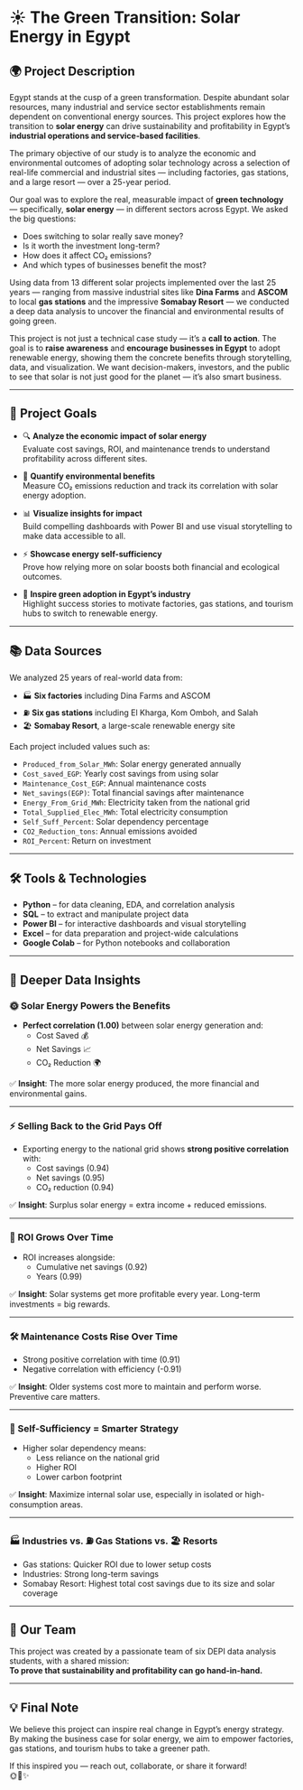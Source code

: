 # ☀️ The Green Transition: Solar Energy in Egypt

## 🌍 Project Description

Egypt stands at the cusp of a green transformation. Despite abundant solar resources, many industrial and service sector establishments remain dependent on conventional energy sources. This project explores how the transition to **solar energy** can drive sustainability and profitability in Egypt’s **industrial operations and service-based facilities**.

The primary objective of our study is to analyze the economic and environmental outcomes of adopting solar technology across a selection of real-life commercial and industrial sites — including factories, gas stations, and a large resort — over a 25-year period.


Our goal was to explore the real, measurable impact of **green technology** — specifically, **solar energy** — in different sectors across Egypt. We asked the big questions:  
- Does switching to solar really save money?  
- Is it worth the investment long-term?  
- How does it affect CO₂ emissions?  
- And which types of businesses benefit the most?

Using data from 13 different solar projects implemented over the last 25 years — ranging from massive industrial sites like **Dina Farms** and **ASCOM** to local **gas stations** and the impressive **Somabay Resort** — we conducted a deep data analysis to uncover the financial and environmental results of going green.

This project is not just a technical case study — it’s a **call to action**. The goal is to **raise awareness** and **encourage businesses in Egypt** to adopt renewable energy, showing them the concrete benefits through storytelling, data, and visualization. We want decision-makers, investors, and the public to see that solar is not just good for the planet — it’s also smart business.

---

## 🎯 Project Goals

- 🔍 **Analyze the economic impact of solar energy**  
  Evaluate cost savings, ROI, and maintenance trends to understand profitability across different sites.

- 🌱 **Quantify environmental benefits**  
  Measure CO₂ emissions reduction and track its correlation with solar energy adoption.

- 📊 **Visualize insights for impact**  
  Build compelling dashboards with Power BI and use visual storytelling to make data accessible to all.

- ⚡ **Showcase energy self-sufficiency**  
  Prove how relying more on solar boosts both financial and ecological outcomes.

- 📣 **Inspire green adoption in Egypt’s industry**  
  Highlight success stories to motivate factories, gas stations, and tourism hubs to switch to renewable energy.

---

## 📚 Data Sources

We analyzed 25 years of real-world data from:
- 🏭 **Six factories** including Dina Farms and ASCOM  
- ⛽ **Six gas stations** including El Kharga, Kom Omboh, and Salah  
- 🏖️ **Somabay Resort**, a large-scale renewable energy site

Each project included values such as:
- `Produced_from_Solar_MWh`: Solar energy generated annually
- `Cost_saved_EGP`: Yearly cost savings from using solar
- `Maintenance_Cost_EGP`: Annual maintenance costs
- `Net_savings(EGP)`: Total financial savings after maintenance
- `Energy_From_Grid_MWh`: Electricity taken from the national grid
- `Total_Supplied_Elec_MWh`: Total electricity consumption
- `Self_Suff_Percent`: Solar dependency percentage
- `CO2_Reduction_tons`: Annual emissions avoided
- `ROI_Percent`: Return on investment

---

## 🛠️ Tools & Technologies

- **Python** – for data cleaning, EDA, and correlation analysis  
- **SQL** – to extract and manipulate project data  
- **Power BI** – for interactive dashboards and visual storytelling  
- **Excel** – for data preparation and project-wide calculations  
- **Google Colab** – for Python notebooks and collaboration

---

## 🔎 Deeper Data Insights

### 🌞 Solar Energy Powers the Benefits
- **Perfect correlation (1.00)** between solar energy generation and:
  - Cost Saved 💰
  - Net Savings 📈
  - CO₂ Reduction 🌍
  
✅ **Insight**: The more solar energy produced, the more financial and environmental gains.

---

### ⚡ Selling Back to the Grid Pays Off
- Exporting energy to the national grid shows **strong positive correlation** with:
  - Cost savings (0.94)
  - Net savings (0.95)
  - CO₂ reduction (0.94)
  
✅ **Insight**: Surplus solar energy = extra income + reduced emissions.

---

### 💸 ROI Grows Over Time
- ROI increases alongside:
  - Cumulative net savings (0.92)
  - Years (0.99)
  
✅ **Insight**: Solar systems get more profitable every year. Long-term investments = big rewards.

---

### 🛠️ Maintenance Costs Rise Over Time
- Strong positive correlation with time (0.91)
- Negative correlation with efficiency (-0.91)

✅ **Insight**: Older systems cost more to maintain and perform worse. Preventive care matters.

---

### 🔋 Self-Sufficiency = Smarter Strategy
- Higher solar dependency means:
  - Less reliance on the national grid
  - Higher ROI
  - Lower carbon footprint

✅ **Insight**: Maximize internal solar use, especially in isolated or high-consumption areas.

---

### 🏭 Industries vs. ⛽ Gas Stations vs. 🏖️ Resorts
- Gas stations: Quicker ROI due to lower setup costs
- Industries: Strong long-term savings
- Somabay Resort: Highest total cost savings due to its size and solar coverage

---

## 👥 Our Team

This project was created by a passionate team of six DEPI data analysis students, with a shared mission:  
**To prove that sustainability and profitability can go hand-in-hand.**

---

## 💡 Final Note

We believe this project can inspire real change in Egypt’s energy strategy. By making the business case for solar energy, we aim to empower factories, gas stations, and tourism hubs to take a greener path.

If this inspired you — reach out, collaborate, or share it forward!  
🌞💚✨
